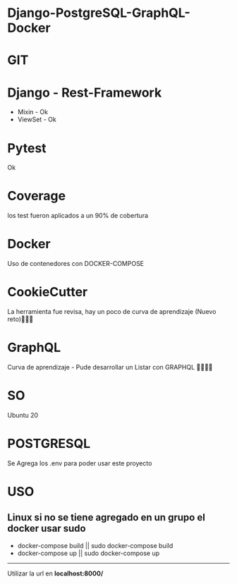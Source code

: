 # Django-PostgreSQL-GraphQL-Docker
# GIT
# Django - Rest-Framework
- Mixin - Ok
- ViewSet - Ok
# Pytest
Ok
# Coverage
los test fueron aplicados a un 90% de cobertura
# Docker
Uso de contenedores con DOCKER-COMPOSE
# CookieCutter
La herramienta fue revisa, hay un poco de curva de aprendizaje (Nuevo reto)👀👀👀
# GraphQL
Curva de aprendizaje - Pude desarrollar un Listar con GRAPHQL 🎉🎉😎😎
# SO
Ubuntu 20
# POSTGRESQL
Se Agrega los .env para poder usar este proyecto
# USO
## Linux si no se tiene agregado en un grupo el docker usar sudo
- docker-compose build || sudo docker-compose build  
- docker-compose up || sudo docker-compose up 
-----------------------
Utilizar la url en **localhost:8000/**

